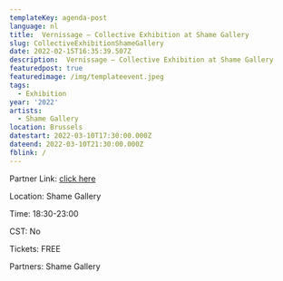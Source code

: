 ```yaml
---
templateKey: agenda-post
language: nl
title:  Vernissage – Collective Exhibition at Shame Gallery
slug: CollectiveExhibitionShameGallery
date: 2022-02-15T16:35:39.507Z
description:  Vernissage – Collective Exhibition at Shame Gallery
featuredpost: true
featuredimage: /img/templateevent.jpeg
tags:
  - Exhibition
year: '2022'
artists:
  - Shame Gallery
location: Brussels
datestart: 2022-03-10T17:30:00.000Z
dateend: 2022-03-10T21:30:00.000Z
fblink: /
---
```


Partner Link: [click here](https://www.shame.gallery/)

Location: Shame Gallery

Time: 18:30-23:00

CST: No

Tickets: FREE

Partners: Shame Gallery
